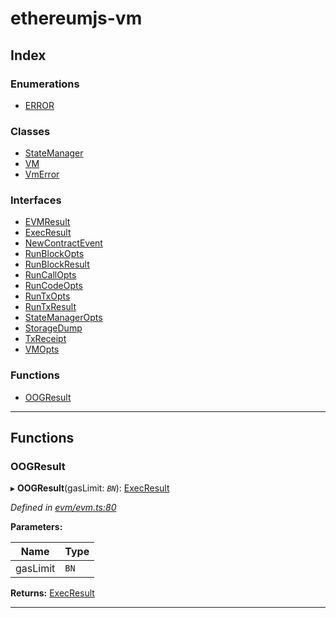 
#  ethereumjs-vm

## Index

### Enumerations

* [ERROR](enums/error.md)

### Classes

* [StateManager](classes/statemanager.md)
* [VM](classes/vm.md)
* [VmError](classes/vmerror.md)

### Interfaces

* [EVMResult](interfaces/evmresult.md)
* [ExecResult](interfaces/execresult.md)
* [NewContractEvent](interfaces/newcontractevent.md)
* [RunBlockOpts](interfaces/runblockopts.md)
* [RunBlockResult](interfaces/runblockresult.md)
* [RunCallOpts](interfaces/runcallopts.md)
* [RunCodeOpts](interfaces/runcodeopts.md)
* [RunTxOpts](interfaces/runtxopts.md)
* [RunTxResult](interfaces/runtxresult.md)
* [StateManagerOpts](interfaces/statemanageropts.md)
* [StorageDump](interfaces/storagedump.md)
* [TxReceipt](interfaces/txreceipt.md)
* [VMOpts](interfaces/vmopts.md)

### Functions

* [OOGResult](#oogresult)

---

## Functions

<a id="oogresult"></a>

###  OOGResult

▸ **OOGResult**(gasLimit: *`BN`*): [ExecResult](interfaces/execresult.md)

*Defined in [evm/evm.ts:80](https://github.com/ethereumjs/ethereumjs-vm/blob/d660c58/packages/vm/lib/evm/evm.ts#L80)*

**Parameters:**

| Name | Type |
| ------ | ------ |
| gasLimit | `BN` |

**Returns:** [ExecResult](interfaces/execresult.md)

___

